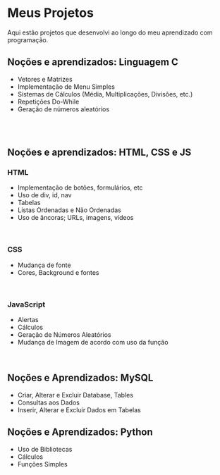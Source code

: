 # Meus Projetos
Aqui estão projetos que desenvolvi ao longo do meu aprendizado com programação.

<h2>Noções e aprendizados: Linguagem C</h2>
<ul>
<li>Vetores e Matrizes</li>
<li>Implementação de Menu Simples</li>
<li>Sistemas de Cálculos (Média, Multiplicações, Divisões, etc.)</li>
<li>Repetições Do-While</li>
<li>Geração de números aleatórios</li>
</ul>
<br>
<br>
<h2>Noções e aprendizados: HTML, CSS e JS</h2>
<h3>HTML</h3>
<ul>
<li>Implementação de botões, formulários, etc</li>
<li>Uso de div, id, nav</li>
<li>Tabelas</li>
<li>Listas Ordenadas e Não Ordenadas</li>
<li>Uso de âncoras; URLs, imagens, vídeos</li>
</ul>
<br>
<h3>CSS</h3>
<ul>
<li>Mudança de fonte</li>
<li>Cores, Background e fontes</li>
</ul>
<br>
<h3>JavaScript</h3>
<ul>
<li>Alertas</li>
<li>Cálculos</li>
<li>Geração de Números Aleatórios</li>
<li>Mudança de Imagem de acordo com uso da função</li>
</ul>
<br>
<h2>Noções e Aprendizados: MySQL</h2>
<ul>
<li>Criar, Alterar e Excluir Database, Tables</li>
<li>Consultas aos Dados</li>
<li>Inserir, Alterar e Excluir Dados em Tabelas</li>
</ul>
<h2>Noções e Aprendizados: Python</h2>
<ul>
<li>Uso de Bibliotecas</li>
<li>Cálculos</li>
<li>Funções Simples</li>
</ul>
